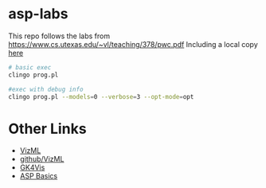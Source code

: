 # asp-labs

This repo follows the labs from https://www.cs.utexas.edu/~vl/teaching/378/pwc.pdf Including a local copy [here](./pwc.pdf)

``` sh
# basic exec
clingo prog.pl

#exec with debug info
clingo prog.pl --models=0 --verbose=3 --opt-mode=opt
```

# Other Links
 - [VizML](https://vizml.media.mit.edu/)
 - [github/VizML](https://github.com/mitmedialab/vizml)
 - [GK4Vis](https://kg4vis.github.io/)
 - [ASP Basics](https://ddmler.github.io/asp/2018/07/06/answer-set-programming-the-basics.html)
